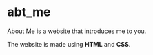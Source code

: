 # abt_me
About Me is a website that introduces me to you.

The website is made using **HTML** and **CSS**.
